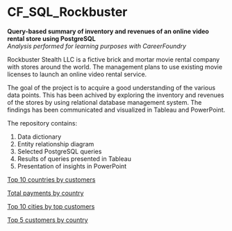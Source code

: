 # CF_SQL_Rockbuster
**Query-based summary of inventory and revenues of an online video rental store using PostgreSQL** <br>
_Analysis performed for learning purposes with CareerFoundry_

Rockbuster Stealth LLC is a fictive brick and mortar movie rental company with stores around the world. The management plans to use existing movie licenses to launch an online video rental service.

The goal of the project is to acquire a good understanding of the various data points. This has been achived by exploring the inventory and revenues of the stores by using relational database management system. The findings has been communicated and visualized in Tableau and PowerPoint.

The repository contains:
1. Data dictionary
1. Entity relationship diagram
1. Selected PostgreSQL queries
1. Results of queries presented in Tableau
1. Presentation of insights in PowerPoint





[Top 10 countries by customers](https://public.tableau.com/app/profile/anna.walerys/viz/Top10countries-Task3_10forCF/Top10countriesbycustomers)

[Total payments by country](https://public.tableau.com/app/profile/anna.walerys/viz/Rockbuster_Task3_10_totalpaymentbycountry/Totalpayments)

[Top 10 cities by top customers](https://public.tableau.com/app/profile/anna.walerys/viz/Rockbuster_Task3_10_Top10citiesbycustomer/Top10Cities)

[Top 5 customers by country](https://public.tableau.com/app/profile/anna.walerys/viz/RockbusterTop5Customers_Task3_10/Top5Customers)


